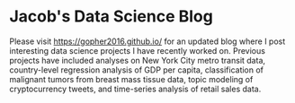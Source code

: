 # Jacob's Data Science Blog

Please visit https://gopher2016.github.io/ for an updated blog where I post interesting data science projects I have recently worked on.  Previous projects have included analyses on New York City metro transit data, country-level regression analysis of GDP per capita, classification of malignant tumors from breast mass tissue data, topic modeling of cryptocurrency tweets, and time-series analysis of retail sales data.
